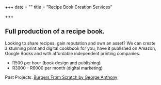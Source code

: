 +++
date = ""
title = "Recipe Book Creation Services"

+++
## Full production of a recipe book.

Looking to share recipes, gain reputation and own an asset? We can create a stunning print and digital cookbook for you, have it published on Amazon, Google Books and with affordable independent printing companies.

* R500 per hour (book design and publishing)
* R3000 - R6000 per month (digital marketing)

Past Projects: [Burgers From Scratch by George Anthony](  https://burgersfromscratch.company.site/)